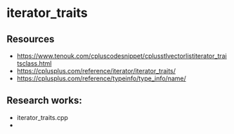 # iterator_traits
## Resources
-	https://www.tenouk.com/cpluscodesnippet/cplusstlvectorlistiterator_traitsclass.html
- https://cplusplus.com/reference/iterator/iterator_traits/
- https://cplusplus.com/reference/typeinfo/type_info/name/

## Research works:
- iterator_traits.cpp
- 